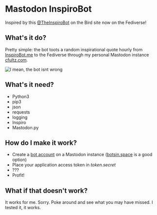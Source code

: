 # Mastodon InspiroBot

Inspired by this [@TheInspiroBot](https://twitter.com/theinspirobot) on the Bird site now on the Fediverse!

## What's it do?

Pretty simple: the bot toots a random inspirational quote hourly from [InspiroBot.me](https://inspirobot.me) to the Fediverse through my personal Mastodon instance [cfultz.com](https://cfultz.com).

![I mean, the bot isnt wrong](created_image.png)

## What's it need?

- Python3
- pip3
- json
- requests
- logging
- Inspiro
- Mastodon.py

## How do I make it work?

- Create a [bot account](https://shkspr.mobi/blog/2018/08/easy-guide-to-building-mastodon-bots/) on a Mastodon instance ([botsin.space](https://botsin.space) is a good option)
- Place your application access token in *token.secret*
- ???
- Profit!

## What if that doesn't work?

It works for me. Sorry. Poke around and see what you may have missed. I tested it, it works.
